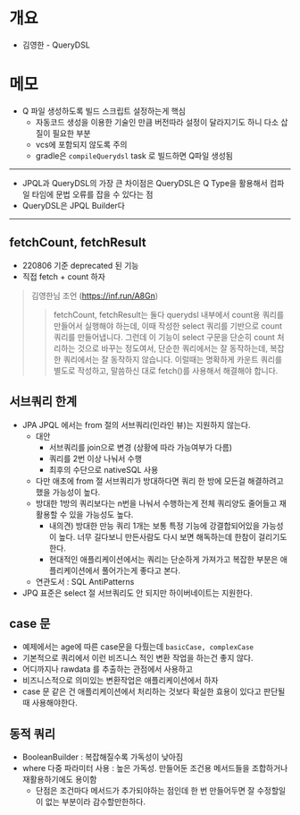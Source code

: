 # 개요

* 김영한 - QueryDSL

# 메모

* Q 파일 생성하도록 빌드 스크립트 설정하는게 핵심
  * 자동코드 생성을 이용한 기술인 만큼 버전따라 설정이 달라지기도 하니 다소 삽질이 필요한 부분
  * vcs에 포함되지 않도록 주의
  * gradle은 `compileQuerydsl` task 로 빌드하면 Q파일 생성됨

---

* JPQL과 QueryDSL의 가장 큰 차이점은 QueryDSL은 Q Type을 활용해서 컴파일 타임에 문법 오류를 잡을 수 있다는 점
* QueryDSL은 JPQL Builder다

---

## fetchCount, fetchResult

* 220806 기준 deprecated 된 기능
* 직접 fetch + count 하자

> 김영한님 조언 (https://inf.run/A8Gn)
>> fetchCount, fetchResult는 둘다 querydsl 내부에서 count용 쿼리를 만들어서 실행해야 하는데, 이때 작성한 select 쿼리를 기반으로 count 쿼리를 만들어냅니다. 그런데 이 기능이 select 구문을 단순히 count 처리하는 것으로 바꾸는 정도여서, 단순한 쿼리에서는 잘 동작하는데, 복잡한 쿼리에서는 잘 동작하지 않습니다. 이럴때는 명확하게 카운트 쿼리를 별도로 작성하고, 말씀하신 대로 fetch()를 사용해서 해결해야 합니다.

## 서브쿼리 한계

* JPA JPQL 에서는 from 절의 서브쿼리(인라인 뷰)는 지원하지 않는다.
  * 대안
    * 서브쿼리를 join으로 변경 (상황에 따라 가능여부가 다름)
    * 쿼리를 2번 이상 나눠서 수행
    * 최후의 수단으로 nativeSQL 사용
  * 다만 애초에 from 절 서브쿼리가 방대하다면 쿼리 한 방에 모든걸 해결하려고 했을 가능성이 높다.
  * 방대한 1방의 쿼리보다는 n번을 나눠서 수행하는게 전체 쿼리양도 줄어들고 재활용할 수 있을 가능성도 높다.
    * 내의견) 방대한 만능 쿼리 1개는 보통 특정 기능에 강결합되어있을 가능성이 높다. 너무 길다보니 만든사람도 다시 보면 해독하는데 한참이 걸리기도 한다.
    * 현대적인 애플리케이션에서는 쿼리는 단순하게 가져가고 복잡한 부분은 애플리케이션에서 풀어가는게 좋다고 본다.
  * 연관도서 : SQL AntiPatterns
* JPQ 표준은 select 절 서브쿼리도 안 되지만 하이버네이트는 지원한다.

## case 문

* 예제에서는 age에 따른 case문을 다뤘는데 `basicCase, complexCase`
* 기본적으로 쿼리에서 이런 비즈니스 적인 변환 작업을 하는건 좋지 않다.
* 어디까지나 rawdata 를 추출하는 관점에서 사용하고
* 비즈니스적으로 의미있는 변환작업은 애플리케이션에서 하자
* case 문 같은 건 애플리케이션에서 처리하는 것보다 확실한 효용이 있다고 판단될 때 사용해야한다.

## 동적 쿼리

* BooleanBuilder : 복잡해질수록 가독성이 낮아짐
* where 다중 파라미터 사용 : 높은 가독성. 만들어둔 조건용 메서드들을 조합하거나 재활용하기에도 용이함
  * 단점은 조건마다 메서드가 추가되야하는 점인데 한 번 만들어두면 잘 수정할일이 없는 부분이라 감수할만한하다.